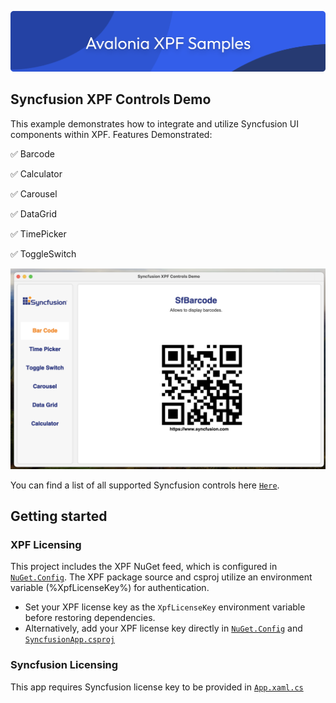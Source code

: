 ![banner](/assets/banner.png)

## Syncfusion XPF Controls Demo
This example demonstrates how to integrate and utilize Syncfusion UI components within XPF.
Features Demonstrated:

✅ Barcode

✅ Calculator

✅ Carousel

✅ DataGrid

✅ TimePicker

✅ ToggleSwitch

![Syncfusion Screenshot](/assets/syncfusion-app.png)


You can find a list of all supported Syncfusion controls here [`Here`](https://avaloniaui.net/xpf/packages/syncfusion).

## Getting started

### XPF Licensing
This project includes the XPF NuGet feed, which is configured in [`NuGet.Config`](./NuGet.config). The XPF package source and csproj utilize an environment variable (%XpfLicenseKey%) for authentication.
- Set your XPF license key as the `XpfLicenseKey` environment variable before restoring dependencies.
- Alternatively, add your XPF license key directly in [`NuGet.Config`](./NuGet.config) and [`SyncfusionApp.csproj`](./SyncfusionApp.csproj)

### Syncfusion Licensing
This app requires Syncfusion license key to be provided in [`App.xaml.cs`](./App.xaml.cs)